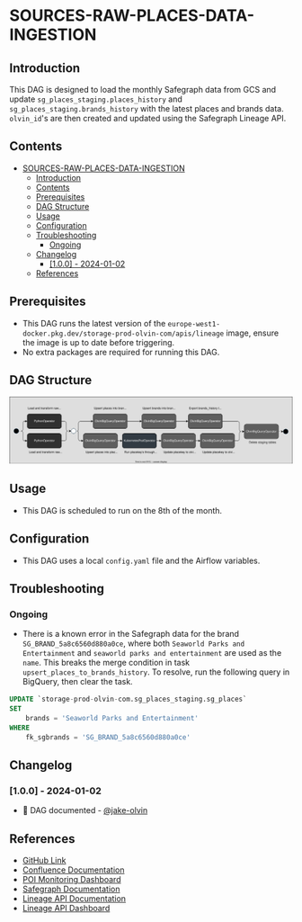 # SOURCES-RAW-PLACES-DATA-INGESTION

## Introduction
This DAG is designed to load the monthly Safegraph data from GCS and update `sg_places_staging.places_history` and `sg_places_staging.brands_history` with the latest places and brands data. `olvin_id`'s are then created and updated using the Safegraph Lineage API.

## Contents
- [SOURCES-RAW-PLACES-DATA-INGESTION](#sources-raw-places-data-ingestion)
  - [Introduction](#introduction)
  - [Contents](#contents)
  - [Prerequisites](#prerequisites)
  - [DAG Structure](#dag-structure)
  - [Usage](#usage)
  - [Configuration](#configuration)
  - [Troubleshooting](#troubleshooting)
    - [Ongoing](#ongoing)
  - [Changelog](#changelog)
    - [\[1.0.0\] - 2024-01-02](#100---2024-01-02)
  - [References](#references)

## Prerequisites
- This DAG runs the latest version of the `europe-west1-docker.pkg.dev/storage-prod-olvin-com/apis/lineage` image, ensure the image is up to date before triggering.
- No extra packages are required for running this DAG.

## DAG Structure
![SVG Image](diagrams/dag.svg "SVG Image")

## Usage
- This DAG is scheduled to run on the 8th of the month.

## Configuration
- This DAG uses a local `config.yaml` file and the Airflow variables.

## Troubleshooting
### Ongoing
- There is a known error in the Safegraph data for the brand `SG_BRAND_5a8c6560d880a0ce`, where both `Seaworld Parks and Entertainment` and `seaworld parks and entertainment` are used as the `name`. This breaks the merge condition in task `upsert_places_to_brands_history`. To resolve, run the following query in BigQuery, then clear the task.

```sql
UPDATE `storage-prod-olvin-com.sg_places_staging.sg_places`
SET 
    brands = 'Seaworld Parks and Entertainment'
WHERE 
    fk_sgbrands = 'SG_BRAND_5a8c6560d880a0ce'
```

## Changelog
### [1.0.0] - 2024-01-02
- :tada: DAG documented - [@jake-olvin](https://github.com/jake-olvin)

## References
- [GitHub Link](https://github.com/olvin-com/airflow-dags/tree/main/dags/sources-raw-places-data-ingestion)
- [Confluence Documentation](https://passby.atlassian.net/wiki/spaces/OLVIN/pages/2376728631/sources-raw-places-data-ingestion)
- [POI Monitoring Dashboard](https://lookerstudio.google.com/u/1/reporting/b8f80a21-0337-4f63-840a-9cfda260812d/page/7UusC)
- [Safegraph Documentation](https://docs.safegraph.com/docs)
- [Lineage API Documentation](https://docs.placekey.io/#93f568b4-aaa2-4953-a2f3-7968371109a8)
- [Lineage API Dashboard](https://dev.placekey.io/default/dashboard)